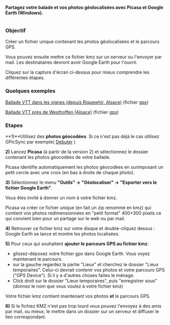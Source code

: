 **Partagez votre balade et vos photos géolocalisées avec Picasa et Google Earth (Windows).**


![![](http://farm1.static.flickr.com/235/455611242_d574862e52.jpg)](http://farm1.static.flickr.com/235/455611242_75fa897f38_o.jpg)

### Objectif ###

Créer un fichier unique contenant les photos géolocalisées et le parcours GPS.

Vous pouvez ensuite mettre ce fichier kmz sur un serveur ou l'envoyer par mail. Les destinataires devront avoir Google Earth pour l'ouvrir.

Cliquez sur la capture d'écran ci-dessus pour mieux comprendre les différentes étapes.

### Quelques exemples ###

[Ballade VTT dans les vignes (depuis Riquewhir, Alsace)](http://francois.schnell.free.fr/geo/riquewhir-8-april-07-viaPicassa.kmz) (fichier [gpx](http://francois.schnell.free.fr/geo/traklog-8-april-07-riquewhir.gpx))

[Ballade VTT près  de Westhoffen (Alsace)](http://francois.schnell.free.fr/geo/westhoffen-6-april-07-viaPicassa.kmz) (fichier [gpx](http://francois.schnell.free.fr/geo/traklog-6-april-07-westhoffen.gpx))
### Etapes ###


**1)**Utilisez des **photos géocodées**. Si ce n'est pas déjà le cas utilisez GPicSync par exemple( [Debuter](Debuter.md) )

**2)** Lancez **Picasa** (à partir de la version 2) et sélectionnez le dossier contenant les photos géocodées de votre ballade.

Picasa identifie automatiquement les photos géocodées en surimposant un petit cercle avec une croix (en bas à droite de chaque photo).

**3)** Sélectionnez le menu **"Outils" -> "Géolocaliser" -> "Exporter vers le fichier Google Earth"**.

Vous êtes invité à donner un nom à votre fichier kmz.

Picasa va créer ce fichier unique (en fait un zip renommé en kmz) qui contient vos photos  redimensionnées en "petit format" 400\*300 pixels ce qui convient bien pour un partage sur le web ou par mail.

**4)** Retrouver ce fichier kmz sur votre disque et double-cliquez dessus : Google Earth se lance et montre les photos localisées.

**5)** Pour ceux qui souhaitent **ajouter le parcours GPS au fichier kmz**:

  * glissez-déposez votre fichier gpx dans Google Earth. Vous voyez maintenant le parcours.
  * sur la gauche regardez la partie "Lieux" et cherchez le dossier "Lieux temporaires". Celui-ci devrait contenir vos photos et votre parcours GPS ("GPS Device"). Si il y a d'autres choses faites le ménage.
  * Click droit sur le dossier "Lieux temporaires", puis "enregistrer sous" (donnez le nom que vous voulez à votre fichier kmz)

Votre fichier kmz contient maintenant vos photos **et** le parcours GPS.

**6)** Si le fichiez KMZ n'est pas trop lourd vous pouvez l'envoyez à des amis par mail, ou mieux, le mettre dans un dossier sur un serveur et diffuser le lien correspondant.